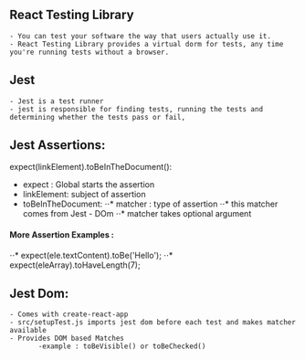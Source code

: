 ## React Testing Library

```
- You can test your software the way that users actually use it.
- React Testing Library provides a virtual dorm for tests, any time you're running tests without a browser.

```

## Jest

```
- Jest is a test runner
- jest is responsible for finding tests, running the tests and determining whether the tests pass or fail,

```

## Jest Assertions:

expect(linkElement).toBeInTheDocument():
* expect : Global starts the assertion
* linkElement: subject of assertion
* toBeInTheDocument:
⋅⋅* matcher : type of assertion
⋅⋅* this matcher comes from Jest - DOm
⋅⋅* matcher takes optional argument

#### More Assertion Examples :
 ⋅⋅* expect(ele.textContent).toBe('Hello');
 ⋅⋅* expect(eleArray).toHaveLength(7);



## Jest Dom:

```
- Comes with create-react-app
- src/setupTest.js imports jest dom before each test and makes matcher available
- Provides DOM based Matches
       -example : toBeVisible() or toBeChecked()

```
